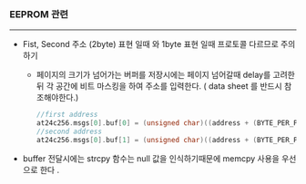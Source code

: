 ### EEPROM 관련

---

* Fist, Second 주소 (2byte) 표현 일때 와 1byte 표현 일때 프로토콜 다르므로 주의하기

  * 페이지의 크기가 넘어가는 버퍼를 저장시에는 페이지 넘어갈때 delay를 고려한뒤 각 공간에 비트 마스킹을 하여 주소를 입력한다. ( data sheet 를 반드시 참조해야한다.)

    ```c
    //first address
    at24c256.msgs[0].buf[0] = (unsigned char)((address + (BYTE_PER_PAGE * i)) >> 8) 
    //second address
    at24c256.msgs[0].buf[1] = (unsigned char)((address + (BYTE_PER_PAGE * i)) & 0xFF) 
    ```

    

* buffer 전달시에는 strcpy 함수는 null 값을 인식하기때문에 memcpy 사용을 우선으로 한다 .

